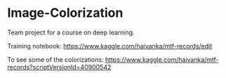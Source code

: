 # Image-Colorization
Team project for a course on deep learning.

Training notebook:
https://www.kaggle.com/haivanka/mtf-records/edit

To see some of the colorizations:
https://www.kaggle.com/haivanka/mtf-records?scriptVersionId=40900542
